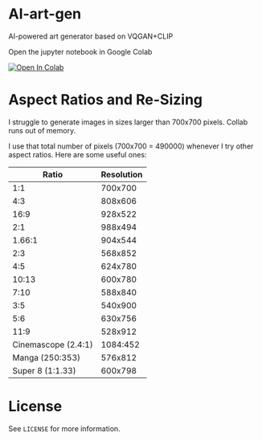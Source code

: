 # AI-art-gen
AI-powered art generator based on VQGAN+CLIP

Open the jupyter notebook in Google Colab

[![Open In Colab](https://colab.research.google.com/assets/colab-badge.svg)](https://colab.research.google.com/github/rxchit/AI-art-gen/blob/main/ArtFromText_AI.ipynb)

# Aspect Ratios and Re-Sizing
I struggle to generate images in sizes larger than 700x700 pixels. Collab runs out of memory.

I use that total number of pixels (700x700 = 490000) whenever I try other aspect ratios. Here are some useful ones:

| Ratio | Resolution |
| --- | --- |
| 1:1 | 700x700 |
| 4:3 | 808x606 |
| 16:9 | 928x522 |
| 2:1 | 988x494 |
| 1.66:1 | 904x544 |
| 2:3 | 568x852 |
| 4:5 | 624x780 |
| 10:13 | 600x780 |
| 7:10 | 588x840 |
| 3:5 | 540x900 |
| 5:6 | 630x756 |
| 11:9 | 528x912 |
| Cinemascope (2.4:1) | 1084:452 |
| Manga (250:353) | 576x812 |
| Super 8 (1:1.33) | 600x798 |

# License
See ```LICENSE``` for more information.
